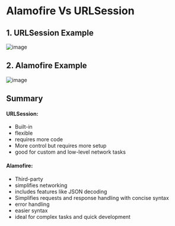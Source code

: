 # Alamofire Vs URLSession

## 1. URLSession Example
![image](https://github.com/user-attachments/assets/7e9818fd-96af-4785-bf52-01e7699167e8)



## 2. Alamofire Example
![image](https://github.com/user-attachments/assets/933db20c-587a-430a-9e01-62aa7326e408)


## Summary
#### URLSession: 
  - Built-in
  - flexible
  - requires more code
  - More control but requires more setup
  - good for custom and low-level network tasks
    
#### Alamofire:
  - Third-party
  - simplifies networking
  - includes features like JSON decoding
  - Simplifies requests and response handling with concise syntax
  - error handling
  - easier syntax
  - ideal for complex tasks and quick development
